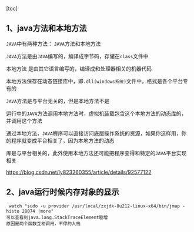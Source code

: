 [toc]

## 1、java方法和本地方法

`JAVA`中有两种方法： `JAVA`方法和本地方法

`JAVA`方法是由`JAVA`编写的，编译成字节码，存储在`class`文件中

本地方法 是由其它语言编写的，编译成和处理器相关的机器代码

本地方法保存在动态链接库中，即`.dll(windows系统)`文件中，格式是各个平台专有的

`JAVA`方法是与平台无关的，但是本地方法不是

运行中的`JAVA`方法调用本地方法时，虚拟机装载包含这个本地方法的动态库的，并调用这个方法

通过本地方法，`JAVA`程序可以直接访问底层操作系统的资源，如果你这样用，你的程序就变成平台相关了，因为本地方法的动态

库是与平台相关的，此外使用本地方法还可能把程序变得和特定的`JAVA`平台实现相关

https://blog.csdn.net/ly823260355/article/details/92577122



## 2、java运行时候内存对象的显示

```
 watch "sudo -u provider /usr/local/zxjdk-8u212-linux-x64/bin/jmap -histo 28074 |more"
可以查看到java.lang.StackTraceElement剧增
原因是两个函数互相调用，不停的入栈
```

